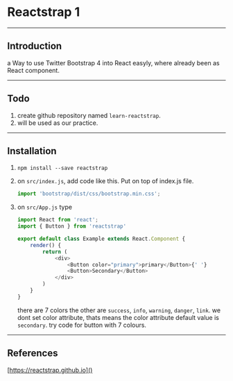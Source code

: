 # Reactstrap 1

---

## Introduction

a Way to use Twitter Bootstrap 4 into React easyly, where already been as React component.

---

## Todo

1. create github repository named `learn-reactstrap`.
2. will be used as our practice.

---

## Installation

1. `npm install --save reactstrap`
2. on `src/index.js`, add code like this. Put on top of index.js file.
    ```js
    import 'bootstrap/dist/css/bootstrap.min.css';
    ```

3. on `src/App.js` type
    ```js
    import React from 'react';
    import { Button } from 'reactstrap'

    export default class Example extends React.Component {
        render() {
            return (
                <div>
                    <Button color="primary">primary</Button>{' '}
                    <Button>Secondary</Button>
                </div>
            )
        }
    }
    ```
    there are 7 colors the other are `success`, `info`, `warning`, `danger`, `link`. we dont set color attribute, thats means the color attribute default value is `secondary`.
    try code for button with 7 colours.

---

## References
[https://reactstrap.github.io]()
